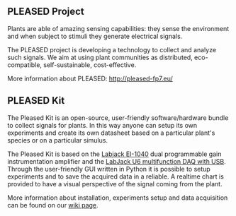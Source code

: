 ## PLEASED Project

Plants are able of amazing sensing capabilities: they sense the environment and when subject to stimuli they generate electrical signals.

The PLEASED project is developing a technology to collect and analyze such signals. We aim at using plant communities as distributed, eco-compatible, self-sustainable, cost-effective.

More information about PLEASED: <http://pleased-fp7.eu/>

## PLEASED Kit

The Pleased Kit is an open-source, user-friendly software/hardware bundle to collect signals for plants. In this way anyone can setup its own experiments and create its own datasheet based on a particular plant's species or on a particular simulus.

The Pleased Kit is based on the [Labjack EI-1040](http://labjack.com/support/ei-1040/datasheet) dual programmable gain instrumentation amplifier and the [LabJack U6 multifunction DAQ with USB](http://labjack.com/u6). Through the user-friendly GUI written in Python it is possible to setup experiments and to save the acquired data in a reliable. A realtime chart is provided to have a visual perspective of the signal coming from the plant.

More information about installation, experiments setup and data acquisition can be found on our [wiki page](https://github.com/pleasedkit/pleased-kit/wiki).